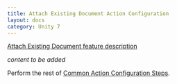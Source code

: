 ```yaml
---
title: Attach Existing Document Action Configuration
layout: docs
category: Unity 7
---
```

[Attach Existing Document feature description](../../features/case-management/attach-existing-document.md)

*content to be added*

Perform the rest of [Common Action Configuration Steps](../actions.md#common-actions-configuration-steps). 

